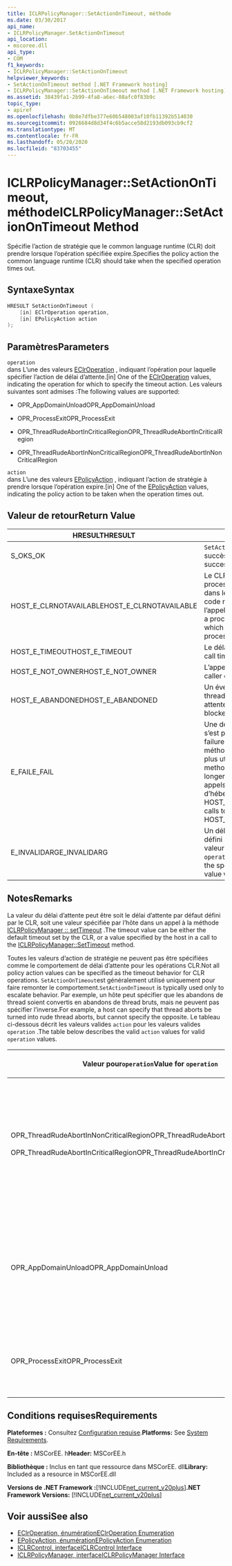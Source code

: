 ```yaml
---
title: ICLRPolicyManager::SetActionOnTimeout, méthode
ms.date: 03/30/2017
api_name:
- ICLRPolicyManager.SetActionOnTimeout
api_location:
- mscoree.dll
api_type:
- COM
f1_keywords:
- ICLRPolicyManager::SetActionOnTimeout
helpviewer_keywords:
- SetActionOnTimeout method [.NET Framework hosting]
- ICLRPolicyManager::SetActionOnTimeout method [.NET Framework hosting]
ms.assetid: 38439fa1-2b99-4fa8-a6ec-08afc0f83b9c
topic_type:
- apiref
ms.openlocfilehash: 0b8e7dfbe377e60b548003af10fb11392b514030
ms.sourcegitcommit: 0926684d8d34f4c6b5acce58d2193db093cb9cf2
ms.translationtype: MT
ms.contentlocale: fr-FR
ms.lasthandoff: 05/20/2020
ms.locfileid: "83703455"
---
```

# <a name="iclrpolicymanagersetactionontimeout-method"></a><span data-ttu-id="b2f45-102">ICLRPolicyManager::SetActionOnTimeout, méthode</span><span class="sxs-lookup"><span data-stu-id="b2f45-102">ICLRPolicyManager::SetActionOnTimeout Method</span></span>
<span data-ttu-id="b2f45-103">Spécifie l’action de stratégie que le common language runtime (CLR) doit prendre lorsque l’opération spécifiée expire.</span><span class="sxs-lookup"><span data-stu-id="b2f45-103">Specifies the policy action the common language runtime (CLR) should take when the specified operation times out.</span></span>  
  
## <a name="syntax"></a><span data-ttu-id="b2f45-104">Syntaxe</span><span class="sxs-lookup"><span data-stu-id="b2f45-104">Syntax</span></span>  
  
```cpp  
HRESULT SetActionOnTimeout (  
    [in] EClrOperation operation,  
    [in] EPolicyAction action  
);  
```  
  
## <a name="parameters"></a><span data-ttu-id="b2f45-105">Paramètres</span><span class="sxs-lookup"><span data-stu-id="b2f45-105">Parameters</span></span>  
 `operation`  
 <span data-ttu-id="b2f45-106">dans L’une des valeurs [EClrOperation](eclroperation-enumeration.md) , indiquant l’opération pour laquelle spécifier l’action de délai d’attente.</span><span class="sxs-lookup"><span data-stu-id="b2f45-106">[in] One of the [EClrOperation](eclroperation-enumeration.md) values, indicating the operation for which to specify the timeout action.</span></span> <span data-ttu-id="b2f45-107">Les valeurs suivantes sont admises :</span><span class="sxs-lookup"><span data-stu-id="b2f45-107">The following values are supported:</span></span>  
  
- <span data-ttu-id="b2f45-108">OPR_AppDomainUnload</span><span class="sxs-lookup"><span data-stu-id="b2f45-108">OPR_AppDomainUnload</span></span>  
  
- <span data-ttu-id="b2f45-109">OPR_ProcessExit</span><span class="sxs-lookup"><span data-stu-id="b2f45-109">OPR_ProcessExit</span></span>  
  
- <span data-ttu-id="b2f45-110">OPR_ThreadRudeAbortInCriticalRegion</span><span class="sxs-lookup"><span data-stu-id="b2f45-110">OPR_ThreadRudeAbortInCriticalRegion</span></span>  
  
- <span data-ttu-id="b2f45-111">OPR_ThreadRudeAbortInNonCriticalRegion</span><span class="sxs-lookup"><span data-stu-id="b2f45-111">OPR_ThreadRudeAbortInNonCriticalRegion</span></span>  
  
 `action`  
 <span data-ttu-id="b2f45-112">dans L’une des valeurs [EPolicyAction](epolicyaction-enumeration.md) , indiquant l’action de stratégie à prendre lorsque l’opération expire.</span><span class="sxs-lookup"><span data-stu-id="b2f45-112">[in] One of the [EPolicyAction](epolicyaction-enumeration.md) values, indicating the policy action to be taken when the operation times out.</span></span>  
  
## <a name="return-value"></a><span data-ttu-id="b2f45-113">Valeur de retour</span><span class="sxs-lookup"><span data-stu-id="b2f45-113">Return Value</span></span>  
  
|<span data-ttu-id="b2f45-114">HRESULT</span><span class="sxs-lookup"><span data-stu-id="b2f45-114">HRESULT</span></span>|<span data-ttu-id="b2f45-115">Description</span><span class="sxs-lookup"><span data-stu-id="b2f45-115">Description</span></span>|  
|-------------|-----------------|  
|<span data-ttu-id="b2f45-116">S_OK</span><span class="sxs-lookup"><span data-stu-id="b2f45-116">S_OK</span></span>|<span data-ttu-id="b2f45-117">`SetActionOnTimeout`retourné avec succès.</span><span class="sxs-lookup"><span data-stu-id="b2f45-117">`SetActionOnTimeout` returned successfully.</span></span>|  
|<span data-ttu-id="b2f45-118">HOST_E_CLRNOTAVAILABLE</span><span class="sxs-lookup"><span data-stu-id="b2f45-118">HOST_E_CLRNOTAVAILABLE</span></span>|<span data-ttu-id="b2f45-119">Le CLR n’a pas été chargé dans un processus, ou le CLR est dans un État dans lequel il ne peut pas exécuter de code managé ou traiter correctement l’appel.</span><span class="sxs-lookup"><span data-stu-id="b2f45-119">The CLR has not been loaded into a process, or the CLR is in a state in which it cannot run managed code or process the call successfully.</span></span>|  
|<span data-ttu-id="b2f45-120">HOST_E_TIMEOUT</span><span class="sxs-lookup"><span data-stu-id="b2f45-120">HOST_E_TIMEOUT</span></span>|<span data-ttu-id="b2f45-121">Le délai d’attente de l’appel a expiré.</span><span class="sxs-lookup"><span data-stu-id="b2f45-121">The call timed out.</span></span>|  
|<span data-ttu-id="b2f45-122">HOST_E_NOT_OWNER</span><span class="sxs-lookup"><span data-stu-id="b2f45-122">HOST_E_NOT_OWNER</span></span>|<span data-ttu-id="b2f45-123">L’appelant ne possède pas le verrou.</span><span class="sxs-lookup"><span data-stu-id="b2f45-123">The caller does not own the lock.</span></span>|  
|<span data-ttu-id="b2f45-124">HOST_E_ABANDONED</span><span class="sxs-lookup"><span data-stu-id="b2f45-124">HOST_E_ABANDONED</span></span>|<span data-ttu-id="b2f45-125">Un événement a été annulé alors qu’un thread ou une fibre bloqué était en attente.</span><span class="sxs-lookup"><span data-stu-id="b2f45-125">An event was canceled while a blocked thread or fiber was waiting on it.</span></span>|  
|<span data-ttu-id="b2f45-126">E_FAIL</span><span class="sxs-lookup"><span data-stu-id="b2f45-126">E_FAIL</span></span>|<span data-ttu-id="b2f45-127">Une défaillance catastrophique inconnue s’est produite.</span><span class="sxs-lookup"><span data-stu-id="b2f45-127">An unknown catastrophic failure occurred.</span></span> <span data-ttu-id="b2f45-128">Une fois que la méthode a retourné E_FAIL, le CLR n’est plus utilisable dans le processus.</span><span class="sxs-lookup"><span data-stu-id="b2f45-128">After a method returns E_FAIL, the CLR is no longer usable within the process.</span></span> <span data-ttu-id="b2f45-129">Les appels suivants aux méthodes d’hébergement retournent HOST_E_CLRNOTAVAILABLE.</span><span class="sxs-lookup"><span data-stu-id="b2f45-129">Subsequent calls to hosting methods return HOST_E_CLRNOTAVAILABLE.</span></span>|  
|<span data-ttu-id="b2f45-130">E_INVALIDARG</span><span class="sxs-lookup"><span data-stu-id="b2f45-130">E_INVALIDARG</span></span>|<span data-ttu-id="b2f45-131">Un délai d’expiration ne peut pas être défini pour le spécifié `operation` , ou une valeur non valide a été fournie pour `operation` .</span><span class="sxs-lookup"><span data-stu-id="b2f45-131">A timeout cannot be set for the specified `operation`, or an invalid value was supplied for `operation`.</span></span>|  
  
## <a name="remarks"></a><span data-ttu-id="b2f45-132">Notes</span><span class="sxs-lookup"><span data-stu-id="b2f45-132">Remarks</span></span>  
 <span data-ttu-id="b2f45-133">La valeur du délai d’attente peut être soit le délai d’attente par défaut défini par le CLR, soit une valeur spécifiée par l’hôte dans un appel à la méthode [ICLRPolicyManager :: setTimeout](iclrpolicymanager-settimeout-method.md) .</span><span class="sxs-lookup"><span data-stu-id="b2f45-133">The timeout value can be either the default timeout set by the CLR, or a value specified by the host in a call to the [ICLRPolicyManager::SetTimeout](iclrpolicymanager-settimeout-method.md) method.</span></span>  
  
 <span data-ttu-id="b2f45-134">Toutes les valeurs d’action de stratégie ne peuvent pas être spécifiées comme le comportement de délai d’attente pour les opérations CLR.</span><span class="sxs-lookup"><span data-stu-id="b2f45-134">Not all policy action values can be specified as the timeout behavior for CLR operations.</span></span> <span data-ttu-id="b2f45-135">`SetActionOnTimeout`est généralement utilisé uniquement pour faire remonter le comportement.</span><span class="sxs-lookup"><span data-stu-id="b2f45-135">`SetActionOnTimeout` is typically used only to escalate behavior.</span></span> <span data-ttu-id="b2f45-136">Par exemple, un hôte peut spécifier que les abandons de thread soient convertis en abandons de thread bruts, mais ne peuvent pas spécifier l’inverse.</span><span class="sxs-lookup"><span data-stu-id="b2f45-136">For example, a host can specify that thread aborts be turned into rude thread aborts, but cannot specify the opposite.</span></span> <span data-ttu-id="b2f45-137">Le tableau ci-dessous décrit les valeurs valides `action` pour les valeurs valides `operation` .</span><span class="sxs-lookup"><span data-stu-id="b2f45-137">The table below describes the valid `action` values for valid `operation` values.</span></span>  
  
|<span data-ttu-id="b2f45-138">Valeur pour`operation`</span><span class="sxs-lookup"><span data-stu-id="b2f45-138">Value for `operation`</span></span>|<span data-ttu-id="b2f45-139">Valeurs valides pour `action`</span><span class="sxs-lookup"><span data-stu-id="b2f45-139">Valid values for `action`</span></span>|  
|---------------------------|-------------------------------|  
|<span data-ttu-id="b2f45-140">OPR_ThreadRudeAbortInNonCriticalRegion</span><span class="sxs-lookup"><span data-stu-id="b2f45-140">OPR_ThreadRudeAbortInNonCriticalRegion</span></span><br /><br /> <span data-ttu-id="b2f45-141">OPR_ThreadRudeAbortInCriticalRegion</span><span class="sxs-lookup"><span data-stu-id="b2f45-141">OPR_ThreadRudeAbortInCriticalRegion</span></span>|<span data-ttu-id="b2f45-142">- eRudeAbortThread</span><span class="sxs-lookup"><span data-stu-id="b2f45-142">-   eRudeAbortThread</span></span><br /><span data-ttu-id="b2f45-143">- eUnloadAppDomain</span><span class="sxs-lookup"><span data-stu-id="b2f45-143">-   eUnloadAppDomain</span></span><br /><span data-ttu-id="b2f45-144">- eRudeUnloadAppDomain</span><span class="sxs-lookup"><span data-stu-id="b2f45-144">-   eRudeUnloadAppDomain</span></span><br /><span data-ttu-id="b2f45-145">- eExitProcess</span><span class="sxs-lookup"><span data-stu-id="b2f45-145">-   eExitProcess</span></span><br /><span data-ttu-id="b2f45-146">- eFastExitProcess</span><span class="sxs-lookup"><span data-stu-id="b2f45-146">-   eFastExitProcess</span></span><br /><span data-ttu-id="b2f45-147">- eRudeExitProcess</span><span class="sxs-lookup"><span data-stu-id="b2f45-147">-   eRudeExitProcess</span></span><br /><span data-ttu-id="b2f45-148">- eDisableRuntime</span><span class="sxs-lookup"><span data-stu-id="b2f45-148">-   eDisableRuntime</span></span>|  
|<span data-ttu-id="b2f45-149">OPR_AppDomainUnload</span><span class="sxs-lookup"><span data-stu-id="b2f45-149">OPR_AppDomainUnload</span></span>|<span data-ttu-id="b2f45-150">- eUnloadAppDomain</span><span class="sxs-lookup"><span data-stu-id="b2f45-150">-   eUnloadAppDomain</span></span><br /><span data-ttu-id="b2f45-151">- eRudeUnloadAppDomain</span><span class="sxs-lookup"><span data-stu-id="b2f45-151">-   eRudeUnloadAppDomain</span></span><br /><span data-ttu-id="b2f45-152">- eExitProcess</span><span class="sxs-lookup"><span data-stu-id="b2f45-152">-   eExitProcess</span></span><br /><span data-ttu-id="b2f45-153">- eFastExitProcess</span><span class="sxs-lookup"><span data-stu-id="b2f45-153">-   eFastExitProcess</span></span><br /><span data-ttu-id="b2f45-154">- eRudeExitProcess</span><span class="sxs-lookup"><span data-stu-id="b2f45-154">-   eRudeExitProcess</span></span><br /><span data-ttu-id="b2f45-155">- eDisableRuntime</span><span class="sxs-lookup"><span data-stu-id="b2f45-155">-   eDisableRuntime</span></span>|  
|<span data-ttu-id="b2f45-156">OPR_ProcessExit</span><span class="sxs-lookup"><span data-stu-id="b2f45-156">OPR_ProcessExit</span></span>|<span data-ttu-id="b2f45-157">- eExitProcess</span><span class="sxs-lookup"><span data-stu-id="b2f45-157">-   eExitProcess</span></span><br /><span data-ttu-id="b2f45-158">- eFastExitProcess</span><span class="sxs-lookup"><span data-stu-id="b2f45-158">-   eFastExitProcess</span></span><br /><span data-ttu-id="b2f45-159">- eRudeExitProcess</span><span class="sxs-lookup"><span data-stu-id="b2f45-159">-   eRudeExitProcess</span></span><br /><span data-ttu-id="b2f45-160">- eDisableRuntime</span><span class="sxs-lookup"><span data-stu-id="b2f45-160">-   eDisableRuntime</span></span>|  
  
## <a name="requirements"></a><span data-ttu-id="b2f45-161">Conditions requises</span><span class="sxs-lookup"><span data-stu-id="b2f45-161">Requirements</span></span>  
 <span data-ttu-id="b2f45-162">**Plateformes :** Consultez [Configuration requise](../../get-started/system-requirements.md).</span><span class="sxs-lookup"><span data-stu-id="b2f45-162">**Platforms:** See [System Requirements](../../get-started/system-requirements.md).</span></span>  
  
 <span data-ttu-id="b2f45-163">**En-tête :** MSCorEE. h</span><span class="sxs-lookup"><span data-stu-id="b2f45-163">**Header:** MSCorEE.h</span></span>  
  
 <span data-ttu-id="b2f45-164">**Bibliothèque :** Inclus en tant que ressource dans MSCorEE. dll</span><span class="sxs-lookup"><span data-stu-id="b2f45-164">**Library:** Included as a resource in MSCorEE.dll</span></span>  
  
 <span data-ttu-id="b2f45-165">**Versions de .NET Framework :**[!INCLUDE[net_current_v20plus](../../../../includes/net-current-v20plus-md.md)]</span><span class="sxs-lookup"><span data-stu-id="b2f45-165">**.NET Framework Versions:** [!INCLUDE[net_current_v20plus](../../../../includes/net-current-v20plus-md.md)]</span></span>  
  
## <a name="see-also"></a><span data-ttu-id="b2f45-166">Voir aussi</span><span class="sxs-lookup"><span data-stu-id="b2f45-166">See also</span></span>

- [<span data-ttu-id="b2f45-167">EClrOperation, énumération</span><span class="sxs-lookup"><span data-stu-id="b2f45-167">EClrOperation Enumeration</span></span>](eclroperation-enumeration.md)
- [<span data-ttu-id="b2f45-168">EPolicyAction, énumération</span><span class="sxs-lookup"><span data-stu-id="b2f45-168">EPolicyAction Enumeration</span></span>](epolicyaction-enumeration.md)
- [<span data-ttu-id="b2f45-169">ICLRControl, interface</span><span class="sxs-lookup"><span data-stu-id="b2f45-169">ICLRControl Interface</span></span>](iclrcontrol-interface.md)
- [<span data-ttu-id="b2f45-170">ICLRPolicyManager, interface</span><span class="sxs-lookup"><span data-stu-id="b2f45-170">ICLRPolicyManager Interface</span></span>](iclrpolicymanager-interface.md)
